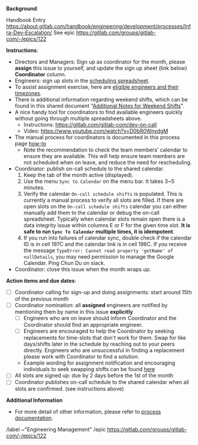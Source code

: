 **Background**:

Handbook Entry https://about.gitlab.com/handbook/engineering/development/processes/Infra-Dev-Escalation/
See epic https://gitlab.com/groups/gitlab-com/-/epics/122

**Instructions**:

* Directors and Managers: Sign up as coordinator for the month, please **assign** this issue to yourself, and update the sign up sheet (link below) **Coordinator** column.
* Engineers: sign up slots in the [scheduling spreadsheet](https://docs.google.com/spreadsheets/d/10uI2GzqSvITdxC5djBo3RN34p8zFfxNASVnFlSh8faU/edit#gid=382724865).
* To assist assignment exercise, here are [eligible engineers and their timezones](https://docs.google.com/spreadsheets/d/1Uug3QHeGYobzUbB2ajJsw7CKe7vy1xRdflO5FOuHgDw/edit#gid=2117413239).
* There is additional information regarding weekend shifts, which can be found in this shared document "[Additional Notes for Weekend Shifts](https://drive.google.com/drive/search?q=%22Additional%20Notes%20for%20Weekend%20Shifts%22)".
* A nice handy tool for coordinators to find available engineers quickly without going through multiple spreadsheets above.
  * Instructions: https://gitlab.com/gitlab-com/dev-on-call
  * Video: https://www.youtube.com/watch?v=D0bR0WnvdgM
* The manual process for coordinators is documented in this process page [how-to](https://about.gitlab.com/handbook/engineering/development/processes/Infra-Dev-Escalation/process.html#how-to)
  * Note the recommendation to check the team members' calendar to ensure they are available. This will help ensure team members are not scheduled when on leave, and reduce the need for rescheduling. 
* Coordinator: publish on-call schedule to the shared calendar.
  1. Keep the tab of the month active (displayed).
  1. Use the menu `Sync to Calendar` on the menu bar. It takes 3\~5 minutes.
  1. Verify the calendar `On-call schedule shifts` is populated. This is currently a manual process to verify all slots are filled.  If there are open slots on the `On-call schedule shifts` calendar you can either manually add them to the calendar or debug the on-call spreadsheet. Typically when calendar slots remain open there is a data integrity issue within columns E or F for the given time slot.  **It is safe to run `Sync To Calendar` multiple times, it is idempotent**.
  1. If you run into failures of calendar sync, double check if the calendar ID is in cell 197C and the calendar link is in cell 198C. If you receive the message `TypeError: Cannot read property 'getName' of nullDetails`, you may need permission to manage the Google Calendar. Ping Chun Du on slack. 
* Coordinator: close this issue when the month wraps up.

**Action items and due dates**:

* [ ] Coordinator calling for sign-up and doing assignments: start around 15th of the previous month
* [ ] Coordinator nomination: all **assigned** engineers are notified by mentioning them by name in this issue **explicitly**
  * [ ] Engineers who are on leave should inform Coordinator and the Coordinator should find an appropriate engineer.  
  * [ ] Engineers are encouraged to help the Coordinator by seeking replacements for time-slots that don't work for them.  Swap for like days/shifts later in the schedule by reaching out to your peers directly.  Engineers who are unsuccessful in finding a replacement please work with Coordinator to find a solution. 
  * Example wording for assignment notification and encouraging individuals to seek swapping shifts can be found [here](https://gitlab.com/gitlab-com/www-gitlab-com/-/issues/8330#note_416317851)
* [ ] All slots are signed up: due by 2 days before the 1st of the month
* [ ] Coordinator publishes on-call schedule to the shared calendar when all slots are confirmed. (see instructions above)

**Additional Information**

* For more detail of other information, please refer to [process documentation](https://about.gitlab.com/handbook/engineering/development/processes/Infra-Dev-Escalation/process.html).

/label ~"Engineering Management" 
/epic https://gitlab.com/groups/gitlab-com/-/epics/122
